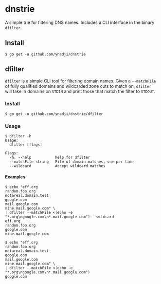 # dnstrie

A simple trie for filtering DNS names. Includes a CLI interface in the binary
`dfilter`.

## Install

```
$ go get -u github.com/ynadji/dnstrie
```

## dfilter

`dfilter` is a simple CLI tool for filtering domain names. Given a `--matchFile`
of fully qualified domains and wildcarded zone cuts to match on, `dfilter` will
take in domains on `STDIN` and print those that match the filter to `STDOUT`.

### Install

```
$ go get -u github.com/ynadji/dnstrie/dfilter
```

### Usage
```
$ dfilter -h
Usage:
  dfilter [flags]

Flags:
  -h, --help           help for dfilter
  --matchFile string   File of domain matches, one per line
  --wildcard           Accept wildcard matches
```

#### Examples
```
$ echo "eff.org
random.foo.org
notareal.domain.test
google.com
mail.google.com
mine.mail.google.com" \
| dfilter --matchFile <(echo -e "*.org\ngoogle.com\n*.mail.google.com") --wildcard
eff.org
random.foo.org
google.com
mine.mail.google.com

$ echo "eff.org
random.foo.org
notareal.domain.test
google.com
mail.google.com
mine.mail.google.com" \
| dfilter --matchFile <(echo -e "*.org\ngoogle.com\n*.mail.google.com")
google.com
```
